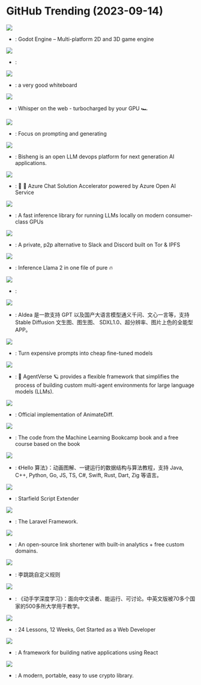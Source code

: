 # GitHub Trending (2023-09-14)

![](https://img.shields.io/badge/C%2B%2B-New%201-green?style=flat-square&logo=appveyor)
- [](https://github.comundefined): Godot Engine – Multi-platform 2D and 3D game engine

![](https://img.shields.io/badge/TypeScript-New%2026-green?style=flat-square&logo=appveyor)
- [](https://github.comundefined): 

![](https://img.shields.io/badge/TypeScript-New%202-green?style=flat-square&logo=appveyor)
- [](https://github.comundefined): a very good whiteboard

![](https://img.shields.io/badge/TypeScript-New%20175-green?style=flat-square&logo=appveyor)
- [](https://github.comundefined): Whisper on the web - turbocharged by your GPU 🏎️

![](https://img.shields.io/badge/Python-New%201-green?style=flat-square&logo=appveyor)
- [](https://github.comundefined): Focus on prompting and generating

![](https://img.shields.io/badge/Python-New%2071-green?style=flat-square&logo=appveyor)
- [](https://github.comundefined): Bisheng is an open LLM devops platform for next generation AI applications.

![](https://img.shields.io/badge/TypeScript-New%2022-green?style=flat-square&logo=appveyor)
- [](https://github.comundefined): 🤖 💼 Azure Chat Solution Accelerator powered by Azure Open AI Service

![](https://img.shields.io/badge/Python-New%20391-green?style=flat-square&logo=appveyor)
- [](https://github.comundefined): A fast inference library for running LLMs locally on modern consumer-class GPUs

![](https://img.shields.io/badge/C-New%20176-green?style=flat-square&logo=appveyor)
- [](https://github.comundefined): A private, p2p alternative to Slack and Discord built on Tor & IPFS

![](https://img.shields.io/badge/Python-New%20182-green?style=flat-square&logo=appveyor)
- [](https://github.comundefined): Inference Llama 2 in one file of pure 🔥

![](https://img.shields.io/badge/HTML-New%2046-green?style=flat-square&logo=appveyor)
- [](https://github.comundefined): 

![](https://img.shields.io/badge/Dart-New%20172-green?style=flat-square&logo=appveyor)
- [](https://github.comundefined): AIdea 是一款支持 GPT 以及国产大语言模型通义千问、文心一言等，支持 Stable Diffusion 文生图、图生图、 SDXL1.0、超分辨率、图片上色的全能型 APP。

![](https://img.shields.io/badge/TypeScript-New%20165-green?style=flat-square&logo=appveyor)
- [](https://github.comundefined): Turn expensive prompts into cheap fine-tuned models

![](https://img.shields.io/badge/JavaScript-New%2083-green?style=flat-square&logo=appveyor)
- [](https://github.comundefined): 🤖 AgentVerse 🪐 provides a flexible framework that simplifies the process of building custom multi-agent environments for large language models (LLMs).

![](https://img.shields.io/badge/Python-New%2053-green?style=flat-square&logo=appveyor)
- [](https://github.comundefined): Official implementation of AnimateDiff.

![](https://img.shields.io/badge/Jupyter%20Notebook-New%20171-green?style=flat-square&logo=appveyor)
- [](https://github.comundefined): The code from the Machine Learning Bookcamp book and a free course based on the book

![](https://img.shields.io/badge/Java-New%20670-green?style=flat-square&logo=appveyor)
- [](https://github.comundefined): 《Hello 算法》：动画图解、一键运行的数据结构与算法教程，支持 Java, C++, Python, Go, JS, TS, C#, Swift, Rust, Dart, Zig 等语言。

![](https://img.shields.io/badge/C%2B%2B-New%2018-green?style=flat-square&logo=appveyor)
- [](https://github.comundefined): Starfield Script Extender

![](https://img.shields.io/badge/PHP-New%2014-green?style=flat-square&logo=appveyor)
- [](https://github.comundefined): The Laravel Framework.

![](https://img.shields.io/badge/TypeScript-New%20126-green?style=flat-square&logo=appveyor)
- [](https://github.comundefined): An open-source link shortener with built-in analytics + free custom domains.

![](https://img.shields.io/badge/Java-New%20220-green?style=flat-square&logo=appveyor)
- [](https://github.comundefined): 李跳跳自定义规则

![](https://img.shields.io/badge/Python-New%20333-green?style=flat-square&logo=appveyor)
- [](https://github.comundefined): 《动手学深度学习》：面向中文读者、能运行、可讨论。中英文版被70多个国家的500多所大学用于教学。

![](https://img.shields.io/badge/JavaScript-New%20201-green?style=flat-square&logo=appveyor)
- [](https://github.comundefined): 24 Lessons, 12 Weeks, Get Started as a Web Developer

![](https://img.shields.io/badge/Java-New%2073-green?style=flat-square&logo=appveyor)
- [](https://github.comundefined): A framework for building native applications using React

![](https://img.shields.io/badge/C-New%207-green?style=flat-square&logo=appveyor)
- [](https://github.comundefined): A modern, portable, easy to use crypto library.

